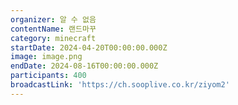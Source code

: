 ```yaml
---
organizer: 알 수 없음
contentName: 랜드마꾸
category: minecraft
startDate: 2024-04-20T00:00:00.000Z
image: image.png
endDate: 2024-08-16T00:00:00.000Z
participants: 400
broadcastLink: 'https://ch.sooplive.co.kr/ziyom2'
---
```


